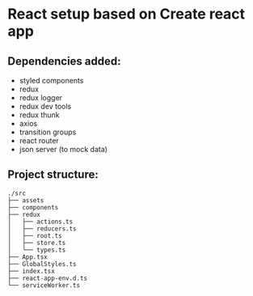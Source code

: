 # React setup based on Create react app

## Dependencies added:

* styled components
* redux
* redux logger
* redux dev tools
* redux thunk
* axios
* transition groups
* react router
* json server (to mock data)

## Project structure:

```
./src
├── assets
├── components
├── redux
│   ├── actions.ts
│   ├── reducers.ts
│   ├── root.ts
│   ├── store.ts
│   └── types.ts
├── App.tsx
├── GlobalStyles.ts
├── index.tsx
├── react-app-env.d.ts
└── serviceWorker.ts
 ```